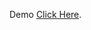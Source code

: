 Demo [Click Here](https://s3.console.aws.amazon.com/s3/buckets/vaccine-checker?region=ap-south-1&tab=objects).
